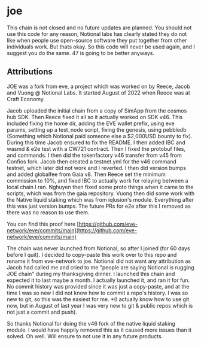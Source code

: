 # joe

This chain is not closed and no future updates are planned. You should not use this code for any reason, Notional labs has clearly stated they do not like when people use open-source software they put together from other individuals work. But thats okay. So this code will never be used again, and I suggest you do the same. 47 is going to be better anyways.

## Attributions

JOE was a fork from eve, a project which was worked on by Reece, Jacob and Vuong @ Notional Labs. It started August of 2022 when Reece was at Craft Economy.

Jacob uploaded the initial chain from a copy of SimApp from the cosmos hub SDK. Then Reece fixed it all so it actually worked on SDK v46. This included fixing the home dir, adding the EVE wallet prefix, using eve params, setting up a test_node script, fixing the genesis, using pebbledb (Something which Notional paid someone else a $2,000USD bounty to fix). During this time Jacob ensured to fix the README. I then added IBC and wasmd & e2e test with a CW721 contract. Then I fixed the protobuf files, and commands. I then did the tokenfactory v46 transfer from v45 from Confios fork. Jacob then created a testnet.yml for the v46 command testnet, which later did not work and I reverted. I then did version bumps and added globalfee from Gaia v8. Then Reece set the minimum commission to 10%, and fixed IBC to actually work for relaying between a local chain I ran. Nghuyen then fixed some proto things when it came to the scripts, which was from the gaia repository. Vuong then did some work with the Native liquid staking which was from iqlusion's module. Everything after this was just version bumps. The future PRs for e2e after this I removed as there was no reason to use them.

You can find this proof here [https://github.com/eve-network/eve/commits/main](https://github.com/eve-network/eve/commits/main)

The chain was never launched from Notional, so after I joined (for 60 days before I quit). I decided to copy-paste this work over to this repo and rename it from eve-network to joe.
Notional did not want any attribution as Jacob had called me and cried to me "people are saying Notional is rugging JOE chain" during my thanksgiving dinner. I launched this chain and expected it to last maybe a month. I actually launched it, and ran it for fun. No commit history was provided since it was just a copy-paste, and at the time I was so new I did not know how to commit a repo's history. I was so new to git, so this was the easiest for me. *(I actually know how to use git now, but in August of last year I was very new to git & public repos which is not just a commit and push).

So thanks Notional for doing the v46 fork of the native liquid staking module. I would have happily removed this as it caused more issues than it solved. Oh well. Will ensure to not use it in any future products.
